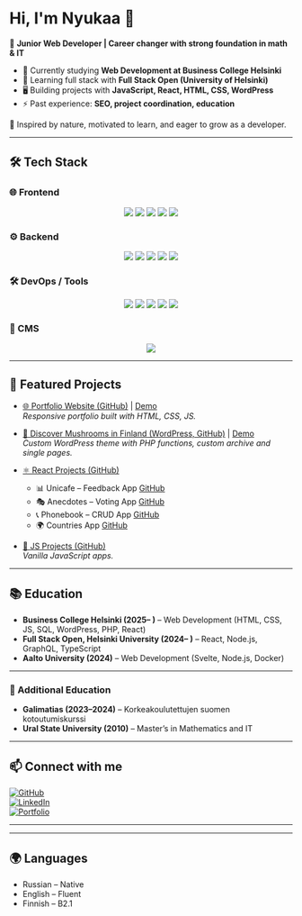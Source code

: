 # Hi, I'm Nyukaa 👋  

🎯 **Junior Web Developer | Career changer with strong foundation in math & IT**  

- 🌱 Currently studying **Web Development at Business College Helsinki**  
- 🚀 Learning full stack with **Full Stack Open (University of Helsinki)**  
- 🖥️ Building projects with **JavaScript, React, HTML, CSS, WordPress**  
- ⚡ Past experience: **SEO, project coordination, education**

🌿 Inspired by nature, motivated to learn, and eager to grow as a developer. 

---


## 🛠 Tech Stack  

### 🌐 Frontend  
<p align="center">
  <img src="https://img.shields.io/badge/HTML5-E34F26?style=for-the-badge&logo=html5&logoColor=white" />
  <img src="https://img.shields.io/badge/CSS3-1572B6?style=for-the-badge&logo=css3&logoColor=white" />
  <img src="https://img.shields.io/badge/JavaScript-F7DF1E?style=for-the-badge&logo=javascript&logoColor=black" />
  <img src="https://img.shields.io/badge/React-20232A?style=for-the-badge&logo=react&logoColor=61DAFB" />
  <img src="https://img.shields.io/badge/Svelte-FF3E00?style=for-the-badge&logo=svelte&logoColor=white" />
</p>

### ⚙️ Backend  
<p align="center">
  <img src="https://img.shields.io/badge/Node.js-339933?style=for-the-badge&logo=nodedotjs&logoColor=white" />
  <img src="https://img.shields.io/badge/Express.js-000000?style=for-the-badge&logo=express&logoColor=white" />
  <img src="https://img.shields.io/badge/PHP-777BB4?style=for-the-badge&logo=php&logoColor=white" />
  <img src="https://img.shields.io/badge/MySQL-4479A1?style=for-the-badge&logo=mysql&logoColor=white" />
  <img src="https://img.shields.io/badge/PostgreSQL-316192?style=for-the-badge&logo=postgresql&logoColor=white" />
</p>

### 🛠 DevOps / Tools  
<p align="center">
  <img src="https://img.shields.io/badge/Docker-2496ED?style=for-the-badge&logo=docker&logoColor=white" />
  <img src="https://img.shields.io/badge/Git-F05032?style=for-the-badge&logo=git&logoColor=white" />
  <img src="https://img.shields.io/badge/GitHub-181717?style=for-the-badge&logo=github&logoColor=white" />
  <img src="https://img.shields.io/badge/VS Code-007ACC?style=for-the-badge&logo=visualstudiocode&logoColor=white" />
  <img src="https://img.shields.io/badge/Linux-FCC624?style=for-the-badge&logo=linux&logoColor=black" />
</p>

### 🎨 CMS  
<p align="center">
  <img src="https://img.shields.io/badge/WordPress-21759B?style=for-the-badge&logo=wordpress&logoColor=white" />
</p>

---

## 🔑 Featured Projects  

- [🌐 Portfolio Website (GitHub)](https://github.com/Nyukaa/Portfolio) | [Demo](https://portfolio-a8654.web.app/index.html)  
  *Responsive portfolio built with HTML, CSS, JS.*  

- [🍄 Discover Mushrooms in Finland (WordPress, GitHub)](https://github.com/Nyukaa/BCNew/tree/main/Wordpress/discovermushrooms/app/public/wp-content/themes/nature) | [Demo](https://discovermushrooms.fwh.is/)  
  *Custom WordPress theme with PHP functions, custom archive and single pages.*  

- [⚛️ React Projects (GitHub)](https://github.com/Nyukaa/React)  
  - 📊 Unicafe – Feedback App [GitHub](https://github.com/Nyukaa/BCNew/blob/main/React/02-soveltavat-tehtavat/ex11/README.md)
  - 🎭 Anecdotes – Voting App [GitHub](https://github.com/Nyukaa/BCNew/tree/main/React/02-soveltavat-tehtavat/ex14)
  - 📞 Phonebook – CRUD App [GitHub](https://github.com/Nyukaa/BCNew/tree/main/React/02-soveltavat-tehtavat/ex2_17)
  - 🌍 Countries App [GitHub](https://github.com/Nyukaa/BCNew/tree/main/React/02-soveltavat-tehtavat/ex2_20)

- [📜 JS Projects (GitHub)](https://github.com/Nyukaa/BCNew/blob/main/README.md)  
  *Vanilla JavaScript apps.* 

---

## 📚 Education  

- **Business College Helsinki (2025– )** – Web Development (HTML, CSS, JS, SQL, WordPress, PHP, React)  
- **Full Stack Open, Helsinki University (2024– )** – React, Node.js, GraphQL, TypeScript  
- **Aalto University (2024)** – Web Development (Svelte, Node.js, Docker)  

---

### 📖 Additional Education
- **Galimatias (2023–2024)** – Korkeakoulutettujen suomen kotoutumiskurssi  
- **Ural State University (2010)** – Master’s in Mathematics and IT
  
---
## 📫 Connect with me  


[![GitHub](https://img.shields.io/badge/GitHub-181717?style=for-the-badge&logo=github&logoColor=white)](https://github.com/Nyukaa)  
[![LinkedIn](https://img.shields.io/badge/LinkedIn-0A66C2?style=for-the-badge&logo=linkedin&logoColor=white)](https://www.linkedin.com)  
[![Portfolio](https://img.shields.io/badge/Portfolio-FF7139?style=for-the-badge&logo=firefox&logoColor=white)](https://portfolio-a8654.web.app/index.html)  



---
<!--

## 🛠 Tech Stack  

<p align="center">
  <img src="https://cdn.jsdelivr.net/gh/devicons/devicon/icons/html5/html5-original.svg" width="50px" />
  <img src="https://cdn.jsdelivr.net/gh/devicons/devicon/icons/css3/css3-original.svg" width="50px" />
  <img src="https://cdn.jsdelivr.net/gh/devicons/devicon/icons/javascript/javascript-original.svg" width="50px" />
  <img src="https://cdn.jsdelivr.net/gh/devicons/devicon/icons/react/react-original.svg" width="50px" />
  <img src="https://cdn.jsdelivr.net/gh/devicons/devicon/icons/svelte/svelte-original.svg" width="50px" />
  <img src="https://cdn.jsdelivr.net/gh/devicons/devicon/icons/nodejs/nodejs-original.svg" width="50px" />
  <img src="https://cdn.jsdelivr.net/gh/devicons/devicon/icons/mysql/mysql-original.svg" width="50px" />
  <img src="https://cdn.jsdelivr.net/gh/devicons/devicon/icons/postgresql/postgresql-original.svg" width="50px" />
  <img src="https://cdn.jsdelivr.net/gh/devicons/devicon/icons/docker/docker-original.svg" width="50px" />
  <img src="https://cdn.jsdelivr.net/gh/devicons/devicon/icons/wordpress/wordpress-plain.svg" width="50px" />
</p>

---

✨ Check pinned repos below for code samples and projects!
## 📊 GitHub Stats  

![Nyukaa's GitHub stats](https://github-readme-stats.vercel.app/api?username=Nyukaa&show_icons=true&theme=tokyonight)  

![Top Langs](https://github-readme-stats.vercel.app/api/top-langs/?username=Nyukaa&layout=compact&theme=tokyonight)
-->
---

## 🌍 Languages
- Russian – Native  
- English – Fluent  
- Finnish – B2.1  



